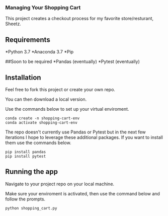 ### Managing Your Shopping Cart
This project creates a checkout process for my favorite store/resturant, Sheetz.  

## Requirements 
*Python 3.7
*Anaconda 3.7
*Pip

##Soon to be required
*Pandas (eventually)
*Pytest (eventually)

## Installation
Feel free to fork this project or create your own repo.

You can then download a local version.

Use the commands below to set up your virtual enviroment.

```
conda create -n shopping-cart-env
conda activate shopping-cart-env
```
The repo doesn't currently use Pandas or Pytest but in the next few iterations I hope to leverage these additional packages. If you want to install them use the commands below.
```
pip install pandas
pip install pytest
```
## Running the app 
Navigate to your project repo on your local machine.

Make sure your enviroment is activated, then use the command below and follow the prompts.
```
python shopping_cart.py
```